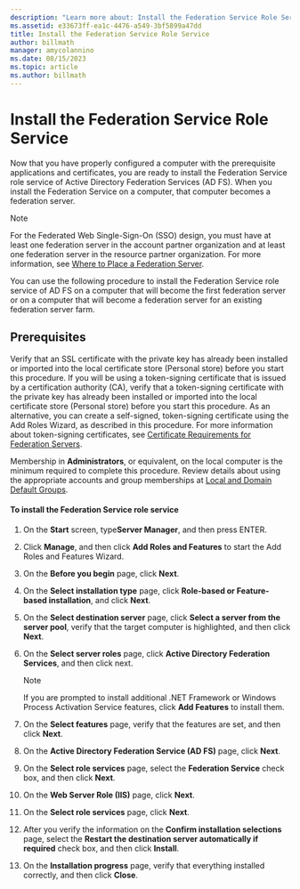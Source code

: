 ```yaml
---
description: "Learn more about: Install the Federation Service Role Service"
ms.assetid: e33673ff-ea1c-4476-a549-3bf5899a47dd
title: Install the Federation Service Role Service
author: billmath
manager: amycolannino
ms.date: 08/15/2023
ms.topic: article
ms.author: billmath
---
```


# Install the Federation Service Role Service

Now that you have properly configured a computer with the prerequisite applications and certificates, you are ready to install the Federation Service role service of Active Directory Federation Services (AD FS). When you install the Federation Service on a computer, that computer becomes a federation server.

> [!NOTE]
> For the Federated Web Single-Sign-On (SSO) design, you must have at least one federation server in the account partner organization and at least one federation server in the resource partner organization. For more information, see [Where to Place a Federation Server](/previous-versions/windows/it-pro/windows-server-2012-R2-and-2012/dd807127(v=ws.11)).

You can use the following procedure to install the Federation Service role service of AD FS on a computer that will become the first federation server or on a computer that will become a federation server for an existing federation server farm.

## Prerequisites
Verify that an SSL certificate with the private key has already been installed or imported into the local certificate store (Personal store) before you start this procedure. If you will be using a token-signing certificate that is issued by a certification authority (CA), verify that a token-signing certificate with the private key has already been installed or imported into the local certificate store (Personal store) before you start this procedure. As an alternative, you can create a self-signed, token-signing certificate using the Add Roles Wizard, as described in this procedure. For more information about token-signing certificates, see [Certificate Requirements for Federation Servers](../design/certificate-requirements-for-federation-servers.md).

Membership in **Administrators**, or equivalent, on the local computer is the minimum required to complete this procedure. Review details about using the appropriate accounts and group memberships at [Local and Domain Default Groups](/previous-versions/orphan-topics/ws.10/dd728026(v=ws.10)).

#### To install the Federation Service role service

1. On the **Start** screen, type**Server Manager**, and then press ENTER.

2. Click **Manage**, and then click **Add Roles and Features** to start the Add Roles and Features Wizard.

3. On the **Before you begin** page, click **Next**.

4. On the **Select installation type** page, click **Role-based or Feature-based installation**, and click **Next**.

5. On the **Select destination server** page, click **Select a server from the server pool**, verify that the target computer is highlighted, and then click **Next**.

6. On the **Select server roles** page, click **Active Directory Federation Services**, and then click next.

    > [!NOTE]
    > If you are prompted to install additional .NET Framework or Windows Process Activation Service features, click **Add Features** to install them.

7. On the **Select features** page, verify that the features are set, and then click **Next**.

8. On the **Active Directory Federation Service (AD FS)** page, click **Next**.

9. On the **Select role services** page, select the **Federation Service** check box, and then click **Next**.

10. On the **Web Server Role (IIS)** page, click **Next**.

11. On the **Select role services** page, click **Next**.

12. After you verify the information on the **Confirm installation selections** page, select the **Restart the destination server automatically if required** check box, and then click **Install**.

13. On the **Installation progress** page, verify that everything installed correctly, and then click **Close**.
